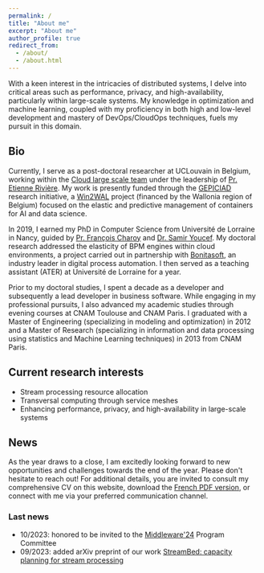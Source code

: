 ```yaml
---
permalink: /
title: "About me"
excerpt: "About me"
author_profile: true
redirect_from: 
  - /about/
  - /about.html
---
```


With a keen interest in the intricacies of distributed systems, I delve into critical areas such as performance, privacy, and high-availability, particularly within large-scale systems. 
My knowledge in optimization and machine learning, coupled with my proficiency in both high and low-level development and mastery of DevOps/CloudOps techniques, fuels my pursuit in this domain. 

## Bio

Currently, I serve as a post-doctoral researcher at UCLouvain in Belgium, working within the [Cloud large scale team](https://cloudlargescale-uclouvain.github.io/) under the leadership of [Pr. Etienne Rivière](https://cloudlargescale-uclouvain.github.io/Etienne_Riviere). My work is presently funded through the [GEPICIAD](https://cloudlargescale-uclouvain.github.io/research_gepiciad) research initiative, a [Win2WAL](https://recherche.wallonie.be/win2wal) project (financed by the Wallonia region of Belgium) focused on the elastic and predictive management of containers for AI and data science.

In 2019, I earned my PhD in Computer Science from Université de Lorraine in Nancy, guided by [Pr. François Charoy](https://members.loria.fr/fcharoy/) and [Dr. Samir Youcef](https://members.loria.fr/SYoucef/). My doctoral research addressed the elasticity of BPM engines within cloud environments, a project carried out in partnership with [Bonitasoft](https://www.bonitasoft.com/), an industry leader in digital process automation. I then served as a teaching assistant (ATER) at Université de Lorraine for a year.

Prior to my doctoral studies, I spent a decade as a developer and subsequently a lead developer in business software. While engaging in my professional pursuits, I also advanced my academic studies through evening courses at CNAM Toulouse and CNAM Paris. I graduated with a Master of Engineering (specializing in modeling and optimization) in 2012 and a Master of Research (specializing in information and data processing using statistics and Machine Learning techniques) in 2013 from CNAM Paris.

## Current research interests

- Stream processing resource allocation
- Transversal computing through service meshes
- Enhancing performance, privacy, and high-availability in large-scale systems

## News
As the year draws to a close, I am excitedly looking forward to new opportunities and challenges towards the end of the year. Please don't hesitate to reach out! For additional details, you are invited to consult my comprehensive CV on this website,  download the [French PDF version](files/cv_fr.pdf), or connect with me via your preferred communication channel.

### Last news
- 10/2023: honored to be invited to the [Middleware'24](https://middleware-conf.github.io/2024/) Program Committee
- 09/2023: added arXiv preprint of our work [StreamBed: capacity planning for stream processing](/publication/2023-08-01-streambed)

